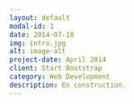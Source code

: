 ```yaml
---
layout: default
modal-id: 1
date: 2014-07-18
img: intro.jpg
alt: image-alt
project-date: April 2014
client: Start Bootstrap
category: Web Development
description: En construction.
---
```

